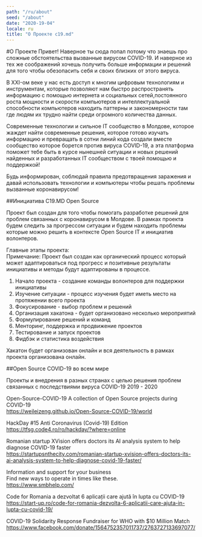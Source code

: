 ```yaml
---
path: "/ru/about"
seed: "/about"
date: "2020-19-04"
locale: ru
title: "О Проекте c19.md"
---
```

#О Проекте
Привет! Наверное ты сюда попал потому что знаешь про сложные обстоятельства вызванные вирусом COVID-19. И наверное из тех же соображений хочешь получить больше информации и решений для того чтобы обезопасить себя и своих близких от этого вируса.

В XXI-ом веке у нас есть доступ к многим цифровым технологиям и инструментам, которые позволяют нам быстро распространять информацию с помощью интернета и социальных сетей,постоянного роста мощности и скорости компьютеров и интеллектуальной способности компьютеров находить паттерны и закономерности там где людям их трудно найти среди огромного количества данных.

Современные технологии и сильное IT сообщество в Молдове, которое жаждет найти современные решения, которое готово изучать информацию и превращать в сотни линий кода создали вместе сообщество которое борется против вируса COVID-19, а эта платформа поможет тебе быть в курсе нынешней ситуации и новых решений найденных и разработанных IT сообществом с твоей помощью и поддержкой!

Будь информирован, соблюдай правила предотвращения заражения и давай использовать технологии и компьютеры чтобы решать проблемы вызванные коронавирусом!


##Инициатива C19.MD Open Source

Проект был создан для того чтобы помогать разработке решений для проблем связанных с коронавирусом в Молдове. В рамках проекта будем следить за прогрессом ситуации и будем находить проблемы которые можно решить в контексте Open Source IT и инициатив волонтеров.

Главные этапы проекта:  
Примечание: Проект был создан как органический процесс который может адаптироваться под прогресс и позитивные результаты инициативы и методы будут адаптированы в процессе. 

1. Начало проекта - создание команды волонтеров для поддержки инициативы
2. Изучение ситуации - процесс изучения будет иметь место на протяжении всего проекта 
3. Фокусирование - выбор проблем и решений
4. Организация хакатона - будет организовано несколько мероприятий
5. Формулирование решений и команд
6. Менторинг, поддержка и продвижение проектов
7. Тестирование и запуск проектов
7. Фидбэк и статистика воздействия

Хакатон будет организован онлайн и вся деятельность в рамках проекта организована онлайн.
  
  
##Open Source COVID-19 во всем мире

Проекты и внедрения в разных странах с целью решения проблем связанных с последствиями вируса COVID-19 2019 - 2020


Open-Source-COVID-19
A collection of Open Source projects during COVID-19  
https://weileizeng.github.io/Open-Source-COVID-19/world

HackDay #15 Anti Coronavirus (Covid-19) Edition  
https://tfsg.code4.ro/ro/hackday/?where=online 

Romanian startup XVision offers doctors its AI analysis system to help diagnose COVID-19 faster  
https://startupsnthecity.com/romanian-startup-xvision-offers-doctors-its-ai-analysis-system-to-help-diagnose-covid-19-faster/ 

Information and support for your business  
Find new ways to operate in times like these.  
https://www.smbhelp.com/ 

Code for Romania a dezvoltat 6 aplicații care ajută în lupta cu COVID-19  
https://start-up.ro/code-for-romania-dezvolta-6-aplicatii-care-ajuta-in-lupta-cu-covid-19/ 

COVID-19 Solidarity Response Fundraiser for WHO with $10 Million Match  
https://www.facebook.com/donate/1564752357011737/2763727133697077/ 